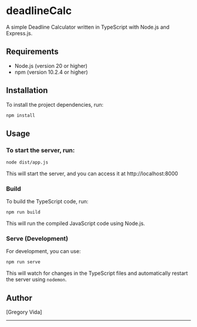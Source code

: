 # deadlineCalc

A simple Deadline Calculator written in TypeScript with Node.js and Express.js.

## Requirements

- Node.js (version 20 or higher)
- npm (version 10.2.4 or higher)

## Installation

To install the project dependencies, run:

```bash
npm install
```

## Usage

### To start the server, run:

```bash
node dist/app.js
```
This will start the server, and you can access it at http://localhost:8000


### Build

To build the TypeScript code, run:

```bash
npm run build
```


This will run the compiled JavaScript code using Node.js.

### Serve (Development)

For development, you can use:
```bash
npm run serve
```


This will watch for changes in the TypeScript files and automatically restart the server using `nodemon`.


## Author

[Gregory Vida]

---
